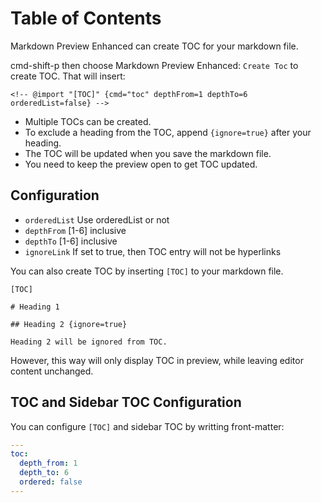 # Table of Contents

Markdown Preview Enhanced can create TOC for your markdown file.

cmd-shift-p then choose Markdown Preview Enhanced:
`Create Toc` to create TOC.
That will insert:

`<!-- @import "[TOC]" {cmd="toc" depthFrom=1 depthTo=6 orderedList=false} -->`

- Multiple TOCs can be created.
- To exclude a heading from the TOC, append `{ignore=true}` after your heading.
- The TOC will be updated when you save the markdown file. 
- You need to keep the preview open to get TOC updated.

## Configuration

- `orderedList` Use orderedList or not
- `depthFrom` [1-6] inclusive
- `depthTo` [1-6] inclusive
- `ignoreLink` If set to true, then TOC entry will not be hyperlinks

You can also create TOC by inserting `[TOC]` to your markdown file.

```
[TOC]

# Heading 1

## Heading 2 {ignore=true}

Heading 2 will be ignored from TOC.
```

However, this way will only display TOC in preview, while leaving editor content unchanged.


## TOC and Sidebar TOC Configuration

You can configure `[TOC]` and sidebar TOC by writting front-matter:

```yaml
---
toc:
  depth_from: 1
  depth_to: 6
  ordered: false
---
```

